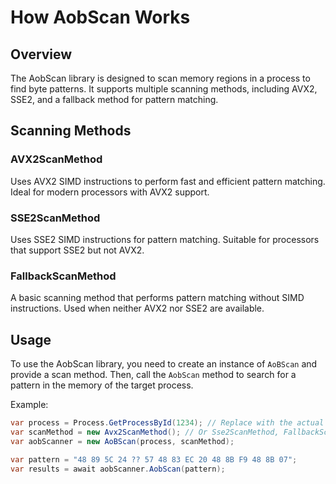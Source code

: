 # How AobScan Works

## Overview

The AobScan library is designed to scan memory regions in a process to find byte patterns. It supports multiple scanning methods, including AVX2, SSE2, and a fallback method for pattern matching.

## Scanning Methods

### AVX2ScanMethod

Uses AVX2 SIMD instructions to perform fast and efficient pattern matching. Ideal for modern processors with AVX2 support.

### SSE2ScanMethod

Uses SSE2 SIMD instructions for pattern matching. Suitable for processors that support SSE2 but not AVX2.

### FallbackScanMethod

A basic scanning method that performs pattern matching without SIMD instructions. Used when neither AVX2 nor SSE2 are available.

## Usage

To use the AobScan library, you need to create an instance of `AoBScan` and provide a scan method. Then, call the `AobScan` method to search for a pattern in the memory of the target process.

Example:

```csharp
var process = Process.GetProcessById(1234); // Replace with the actual process ID
var scanMethod = new Avx2ScanMethod(); // Or Sse2ScanMethod, FallbackScanMethod
var aobScanner = new AoBScan(process, scanMethod);

var pattern = "48 89 5C 24 ?? 57 48 83 EC 20 48 8B F9 48 8B 07";
var results = await aobScanner.AobScan(pattern);
